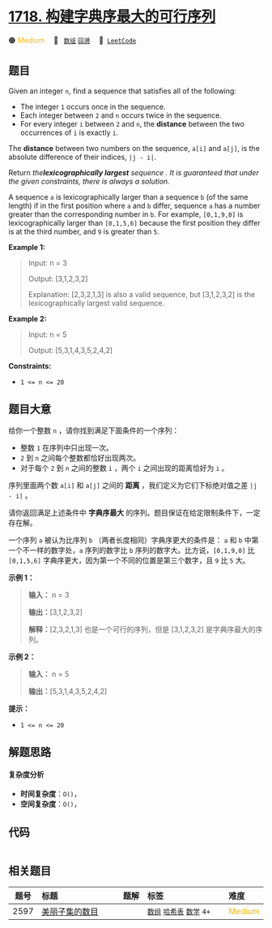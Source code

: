 # [1718. 构建字典序最大的可行序列](https://leetcode.com/problems/construct-the-lexicographically-largest-valid-sequence)

🟠 <font color=#ffb800>Medium</font>&emsp; 🔖&ensp; [`数组`](/outline/tag/array.md) [`回溯`](/outline/tag/backtracking.md)&emsp; 🔗&ensp;[`LeetCode`](https://leetcode.com/problems/construct-the-lexicographically-largest-valid-sequence)

## 题目

Given an integer `n`, find a sequence that satisfies all of the following:

  * The integer `1` occurs once in the sequence.
  * Each integer between `2` and `n` occurs twice in the sequence.
  * For every integer `i` between `2` and `n`, the **distance** between the two occurrences of `i` is exactly `i`.

The **distance** between two numbers on the sequence, `a[i]` and `a[j]`, is
the absolute difference of their indices, `|j - i|`.

Return _the**lexicographically largest** sequence_ _. It is guaranteed that
under the given constraints, there is always a solution._

A sequence `a` is lexicographically larger than a sequence `b` (of the same
length) if in the first position where `a` and `b` differ, sequence `a` has a
number greater than the corresponding number in `b`. For example, `[0,1,9,0]`
is lexicographically larger than `[0,1,5,6]` because the first position they
differ is at the third number, and `9` is greater than `5`.



**Example 1:**

> Input: n = 3
> 
> Output: [3,1,2,3,2]
> 
> Explanation: [2,3,2,1,3] is also a valid sequence, but [3,1,2,3,2] is the lexicographically largest valid sequence.

**Example 2:**

> Input: n = 5
> 
> Output: [5,3,1,4,3,5,2,4,2]

**Constraints:**

  * `1 <= n <= 20`


## 题目大意

给你一个整数 `n` ，请你找到满足下面条件的一个序列：

  * 整数 `1` 在序列中只出现一次。
  * `2` 到 `n` 之间每个整数都恰好出现两次。
  * 对于每个 `2` 到 `n` 之间的整数 `i` ，两个 `i` 之间出现的距离恰好为 `i` 。

序列里面两个数 `a[i]` 和 `a[j]` 之间的 **距离** ，我们定义为它们下标绝对值之差 `|j - i|` 。

请你返回满足上述条件中 **字典序最大** 的序列。题目保证在给定限制条件下，一定存在解。

一个序列 `a` 被认为比序列 `b` （两者长度相同）字典序更大的条件是： `a` 和 `b` 中第一个不一样的数字处，`a` 序列的数字比 `b`
序列的数字大。比方说，`[0,1,9,0]` 比 `[0,1,5,6]` 字典序更大，因为第一个不同的位置是第三个数字，且 `9` 比 `5` 大。

**示例 1：**

> 
> 
> 
> 
> 
> **输入：** n = 3
> 
> **输出：**[3,1,2,3,2]
> 
> **解释：**[2,3,2,1,3] 也是一个可行的序列，但是 [3,1,2,3,2] 是字典序最大的序列。
> 
> 

**示例 2：**

> 
> 
> 
> 
> 
> **输入：** n = 5
> 
> **输出：**[5,3,1,4,3,5,2,4,2]
> 
> 

**提示：**

  * `1 <= n <= 20`


## 解题思路

#### 复杂度分析

- **时间复杂度**：`O()`，
- **空间复杂度**：`O()`，

## 代码

```javascript

```

## 相关题目

<!-- prettier-ignore -->
| 题号 | 标题 | 题解 | 标签 | 难度 |
| :------: | :------ | :------: | :------ | :------ |
| 2597 | [美丽子集的数目](https://leetcode.com/problems/the-number-of-beautiful-subsets) |  |  [`数组`](/outline/tag/array.md) [`哈希表`](/outline/tag/hash-table.md) [`数学`](/outline/tag/math.md) `4+` | <font color=#ffb800>Medium</font> |

<style>
.blue {
    background-color: #096dd9;
    padding: 0.25rem 0.5rem;
    margin: 0;
    font-size: 0.85em;
    border-radius: 3px;
    color: white;
    font-weight: 500;
}
table th:first-of-type { width: 10%; }
table th:nth-of-type(2) { width: 35%; }
table th:nth-of-type(3) { width: 10%; }
table th:nth-of-type(4) { width: 35%; }
table th:nth-of-type(5) { width: 10%; }
</style>
